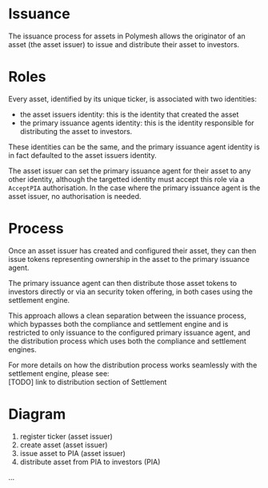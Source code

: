 # Issuance

The issuance process for assets in Polymesh allows the originator of an asset (the asset issuer) to issue and distribute their asset to investors.

# Roles

Every asset, identified by its unique ticker, is associated with two identities:  
 - the asset issuers identity: this is the identity that created the asset
 - the primary issuance agents identity: this is the identity responsible for distributing the asset to investors.
 
These identities can be the same, and the primary issuance agent identity is in fact defaulted to the asset issuers identity.

The asset issuer can set the primary issuance agent for their asset to any other identity, although the targetted identity must accept this role via a `AcceptPIA` authorisation. In the case where the primary issuance agent is the asset issuer, no authorisation is needed.

# Process

Once an asset issuer has created and configured their asset, they can then issue tokens representing ownership in the asset to the primary issuance agent.

The primary issuance agent can then distribute those asset tokens to investors directly or via an security token offering, in both cases using the settlement engine.

This approach allows a clean separation between the issuance process, which bypasses both the compliance and settlement engine and is restricted to only issuance to the configured primary issuance agent, and the distribution process which uses both the compliance and settlement engines.

For more details on how the distribution process works seamlessly with the settlement engine, please see:  
[TODO] link to distribution section of Settlement

# Diagram

1. register ticker (asset issuer)
2. create asset (asset issuer)
3. issue asset to PIA (asset issuer)
4. distribute asset from PIA to investors (PIA)

...